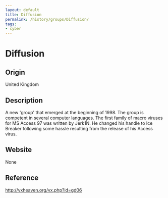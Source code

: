 ```yaml
---
layout: default
title: Diffusion
permalink: /history/groups/Diffusion/
tags:
- cyber
---
```


Diffusion
=========

Origin
------
United Kingdom

Description
-----------
A new 'group' that emerged at the beginning of 1998. The group is competent in several computer languages. The first family of macro viruses for MS Access 97 was written by Jerk1N. He changed his handle to Ice Breaker following some hassle resulting from the release of his Access virus.

Website
-------
None

Reference
---------
http://vxheaven.org/vx.php?id=gd06
